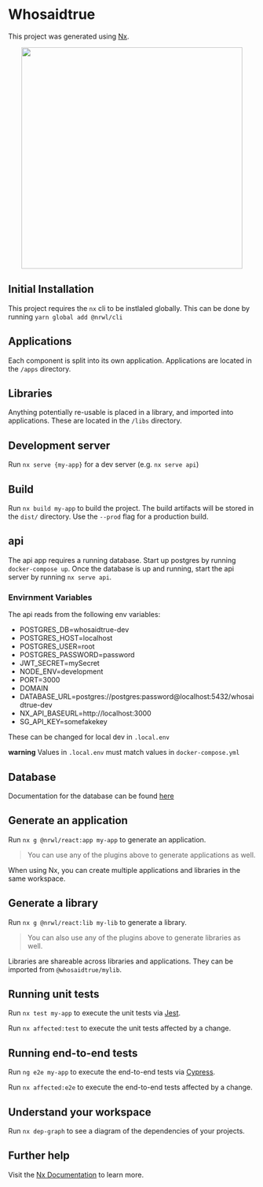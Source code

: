 # Whosaidtrue

This project was generated using [Nx](https://nx.dev).

<p style="text-align: center;"><img src="https://raw.githubusercontent.com/nrwl/nx/master/images/nx-logo.png" width="450"></p>

## Initial Installation

This project requires the `nx` cli to be instlaled globally. This can be done by running `yarn global add @nrwl/cli`

## Applications

Each component is split into its own application. Applications are located in the `/apps` directory.

## Libraries

Anything potentially re-usable is placed in a library, and imported into applications. These are located in the `/libs` directory.

## Development server

Run `nx serve {my-app}` for a dev server (e.g. `nx serve api`)

## Build

Run `nx build my-app` to build the project. The build artifacts will be stored in the `dist/` directory. Use the `--prod` flag for a production build.

## api

The api app requires a running database. Start up postgres by running `docker-compose up`. Once the database is up and running, start the api server by running `nx serve api`.

### Envirnment Variables

The api reads from the following env variables:

- POSTGRES_DB=whosaidtrue-dev
- POSTGRES_HOST=localhost
- POSTGRES_USER=root
- POSTGRES_PASSWORD=password
- JWT_SECRET=mySecret
- NODE_ENV=development
- PORT=3000
- DOMAIN
- DATABASE_URL=postgres://postgres:password@localhost:5432/whosaidtrue-dev
- NX_API_BASEURL=http://localhost:3000
- SG_API_KEY=somefakekey

These can be changed for local dev in `.local.env`

**warning** Values in `.local.env` must match values in `docker-compose.yml`

## Database

Documentation for the database can be found [here](apps/database/README.md)

## Generate an application

Run `nx g @nrwl/react:app my-app` to generate an application.

> You can use any of the plugins above to generate applications as well.

When using Nx, you can create multiple applications and libraries in the same workspace.

## Generate a library

Run `nx g @nrwl/react:lib my-lib` to generate a library.

> You can also use any of the plugins above to generate libraries as well.

Libraries are shareable across libraries and applications. They can be imported from `@whosaidtrue/mylib`.

## Running unit tests

Run `nx test my-app` to execute the unit tests via [Jest](https://jestjs.io).

Run `nx affected:test` to execute the unit tests affected by a change.

## Running end-to-end tests

Run `ng e2e my-app` to execute the end-to-end tests via [Cypress](https://www.cypress.io).

Run `nx affected:e2e` to execute the end-to-end tests affected by a change.

## Understand your workspace

Run `nx dep-graph` to see a diagram of the dependencies of your projects.

## Further help

Visit the [Nx Documentation](https://nx.dev) to learn more.

